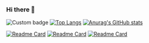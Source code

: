 ### Hi there 👋

<!--
**ali-azimzadeh/Ali-Azimzadeh** is a ✨ _special_ ✨ repository because its `README.md` (this file) appears on your GitHub profile.

Here are some ideas to get you started:

- 🔭 I’m currently working on ...
- 🌱 I’m currently learning ...
- 👯 I’m looking to collaborate on ...
- 🤔 I’m looking for help with ...
- 💬 Ask me about ...
- 📫 How to reach me: ...
- 😄 Pronouns: ...
- ⚡ Fun fact: ...
-->
![Custom badge](https://img.shields.io/badge/Job%20Title-C%23%20Developer%20--%20Desktop%20--%20Web%20Developer%20--%20IOT%20Solutions--%20RFID%20Solutions-red)
[![Top Langs](https://github-readme-stats.vercel.app/api/top-langs/?username=ali-azimzadeh)](https://github.com/anuraghazra/github-readme-stats)
[![Anurag's GitHub stats](https://github-readme-stats.vercel.app/api?username=ali-azimzadeh)](https://github.com/anuraghazra/github-readme-stats)

[![Readme Card](https://github-readme-stats.vercel.app/api/pin/?username=ali-azimzadeh&repo=LEARNING_TOAST-CSHARP)](https://github.com/anuraghazra/github-readme-stats)
[![Readme Card](https://github-readme-stats.vercel.app/api/pin/?username=ali-azimzadeh&repo=LEARNING_TYPED_DATASET)](https://github.com/anuraghazra/github-readme-stats)
[![Readme Card](https://github-readme-stats.vercel.app/api/pin/?username=ali-azimzadeh&repo=LEARNING_ENCRYPT_CONNECTION_STRING)](https://github.com/anuraghazra/github-readme-stats)

